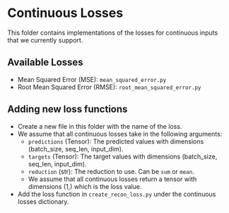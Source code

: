 # Continuous Losses
This folder contains implementations of the losses for continuous inputs that we currently support.

## Available Losses
- Mean Squared Error (MSE): `mean_squared_error.py`
- Root Mean Squared Error (RMSE): `root_mean_squared_error.py`

## Adding new loss functions
- Create a new file in this folder with the name of the loss.
- We assume that all continuous losses take in the following arguments:
  - `predictions` (Tensor): The predicted values with dimensions (batch_size, seq_len, input_dim).
  - `targets` (Tensor): The target values with dimensions (batch_size, seq_len, input_dim).
  - `reduction` (str): The reduction to use. Can be `sum` or `mean`.
  - We assume that all continuous losses return a tensor with dimensions (1,) which is the loss value.
- Add the loss function in `create_recon_loss.py` under the continuous losses dictionary.